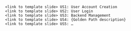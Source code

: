     <link to template slide> US1: User Account Creation
    <link to template slide> US2: User Login
    <link to template slide> US3: Backend Management
    <link to template slide> US4: {Golden Path description}
    <link to template slide> US5: …
